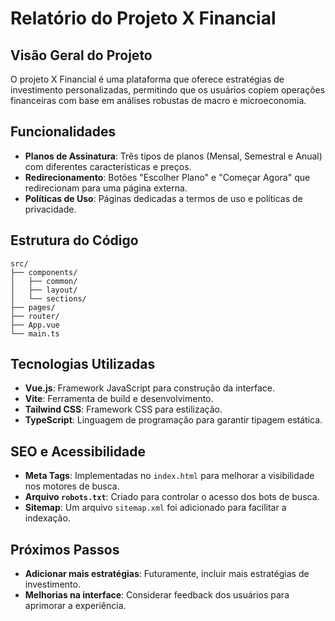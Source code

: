 # Relatório do Projeto X Financial

## Visão Geral do Projeto
O projeto X Financial é uma plataforma que oferece estratégias de investimento personalizadas, permitindo que os usuários copiem operações financeiras com base em análises robustas de macro e microeconomia.

## Funcionalidades
- **Planos de Assinatura**: Três tipos de planos (Mensal, Semestral e Anual) com diferentes características e preços.
- **Redirecionamento**: Botões "Escolher Plano" e "Começar Agora" que redirecionam para uma página externa.
- **Políticas de Uso**: Páginas dedicadas a termos de uso e políticas de privacidade.

## Estrutura do Código
```
src/
├── components/
│   ├── common/
│   ├── layout/
│   └── sections/
├── pages/
├── router/
├── App.vue
└── main.ts
```

## Tecnologias Utilizadas
- **Vue.js**: Framework JavaScript para construção da interface.
- **Vite**: Ferramenta de build e desenvolvimento.
- **Tailwind CSS**: Framework CSS para estilização.
- **TypeScript**: Linguagem de programação para garantir tipagem estática.

## SEO e Acessibilidade
- **Meta Tags**: Implementadas no `index.html` para melhorar a visibilidade nos motores de busca.
- **Arquivo `robots.txt`**: Criado para controlar o acesso dos bots de busca.
- **Sitemap**: Um arquivo `sitemap.xml` foi adicionado para facilitar a indexação.

## Próximos Passos
- **Adicionar mais estratégias**: Futuramente, incluir mais estratégias de investimento.
- **Melhorias na interface**: Considerar feedback dos usuários para aprimorar a experiência.
